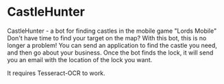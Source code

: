 # CastleHunter
CastleHunter - a bot for finding castles in the mobile game "Lords Mobile" Don't have time to find your target on the map? With this bot, this is no longer a problem! You can send an application to find the castle you need, and then go about your business. Once the bot finds the lock, it will send you an email with the location of the lock you want.

It requires Tesseract-OCR to work.

